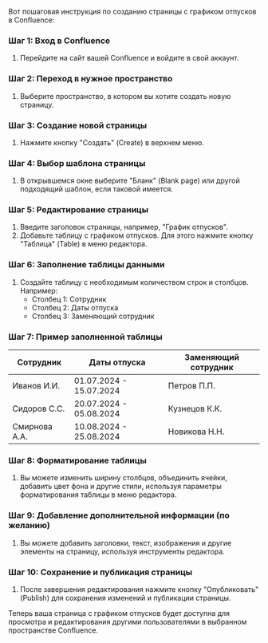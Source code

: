 Вот пошаговая инструкция по созданию страницы с графиком отпусков в Confluence:

### Шаг 1: Вход в Confluence
1. Перейдите на сайт вашей Confluence и войдите в свой аккаунт.

### Шаг 2: Переход в нужное пространство
1. Выберите пространство, в котором вы хотите создать новую страницу.

### Шаг 3: Создание новой страницы
1. Нажмите кнопку "Создать" (Create) в верхнем меню.

### Шаг 4: Выбор шаблона страницы
1. В открывшемся окне выберите "Бланк" (Blank page) или другой подходящий шаблон, если таковой имеется.

### Шаг 5: Редактирование страницы
1. Введите заголовок страницы, например, "График отпусков".
2. Добавьте таблицу с графиком отпусков. Для этого нажмите кнопку "Таблица" (Table) в меню редактора.

### Шаг 6: Заполнение таблицы данными
1. Создайте таблицу с необходимым количеством строк и столбцов. Например:
   - Столбец 1: Сотрудник
   - Столбец 2: Даты отпуска
   - Столбец 3: Заменяющий сотрудник

### Шаг 7: Пример заполненной таблицы

| Сотрудник    | Даты отпуска         | Заменяющий сотрудник |
|--------------|----------------------|----------------------|
| Иванов И.И.  | 01.07.2024 - 15.07.2024 | Петров П.П.       |
| Сидоров С.С. | 20.07.2024 - 05.08.2024 | Кузнецов К.К.     |
| Смирнова А.А.| 10.08.2024 - 25.08.2024 | Новикова Н.Н.     |

### Шаг 8: Форматирование таблицы
1. Вы можете изменить ширину столбцов, объединить ячейки, добавить цвет фона и другие стили, используя параметры форматирования таблицы в меню редактора.

### Шаг 9: Добавление дополнительной информации (по желанию)
1. Вы можете добавить заголовки, текст, изображения и другие элементы на страницу, используя инструменты редактора.

### Шаг 10: Сохранение и публикация страницы
1. После завершения редактирования нажмите кнопку "Опубликовать" (Publish) для сохранения изменений и публикации страницы.

Теперь ваша страница с графиком отпусков будет доступна для просмотра и редактирования другими пользователями в выбранном пространстве Confluence.
